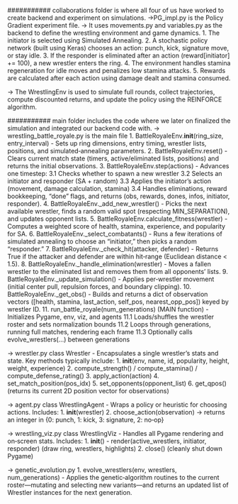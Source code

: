 ########### collaborations folder is where all four of us have worked to create backend and experiment on simulations.
->PG_impl.py is the Policy Gradient experiment file.
→ It uses movements.py and variables.py as the backend to define the wrestling environment and game dynamics.
    1. The initiator is selected using Simulated Annealing.
    2. A stochastic policy network (built using Keras) chooses an action: punch, kick, signature 
        move, or stay idle.
    3. If the responder is eliminated after an action (reward[initiator] += 100), a new wrestler 
        enters the ring.
    4. The environment handles stamina regeneration for idle moves and penalizes low stamina 
         attacks.
    5. Rewards are calculated after each action using damage dealt and stamina consumed.
    
→ The WrestlingEnv is used to simulate full rounds, collect trajectories, compute discounted returns, and update the policy using the REINFORCE algorithm.

########### main folder includes the code where we later on finalized the simulation and integrated our backend code with.
-> wrestling_battle_royale.py is the main file 
    1. BattleRoyaleEnv.__init__(ring_size, entry_interval) - Sets up ring dimensions, entry timing, wrestler lists, positions, and simulated‑annealing parameters.
    2. BattleRoyaleEnv.reset() - Clears current match state (timers, active/eliminated lists, positions) and returns the initial observations.
    3. BattleRoyaleEnv.step(actions) - Advances one timestep:
        3.1 Checks whether to spawn a new wrestler
        3.2 Selects an initiator and responder (SA + random)
        3.3 Applies the initiator’s action (movement, damage calculation, stamina)
        3.4 Handles eliminations, reward bookkeeping, “done” flags, and returns (obs, rewards, dones, infos, initiator, responder).
    4. BattleRoyaleEnv._add_new_wrestler() - Picks the next available wrestler, finds a random valid spot (respecting MIN_SEPARATION), and updates opponent lists.
    5. BattleRoyaleEnv.calculate_fitness(wrestler) - Computes a weighted score of health, stamina, experience, and popularity for SA.
    6. BattleRoyaleEnv._select_combatants() - Runs a few iterations of simulated annealing to choose an “initiator,” then picks a random “responder.”
    7. BattleRoyaleEnv._check_hit(attacker, defender) - Returns True if the attacker and defender are within hit‑range (Euclidean distance < 1.5).
    8. BattleRoyaleEnv._handle_elimination(wrestler) - Moves a fallen wrestler to the eliminated list and removes them from all opponents’ lists.
    9. BattleRoyaleEnv._update_simulation() - Applies per‑wrestler movement (initial center pull, repulsion forces, and boundary clipping).
    10. BattleRoyaleEnv._get_obs() - Builds and returns a dict of observation vectors ([health, stamina, last_action, self_pos, nearest_opp_pos]) keyed by wrestler ID.
    11. run_battle_royale(num_generations) (MAIN function) - Initializes Pygame, env, viz, and agents
        11.1 Loads/shuffles the wrestler roster and sets normalization bounds
        11.2 Loops through generations, running full matches, rendering each frame
        11.3 Optionally calls evolve_wrestlers(...) between generations

-> wrestler.py
class Wrestler - Encapsulates a single wrestler’s stats and state. Key methods typically include:
    1. __init__(env, name, id, popularity, height, weight, experience)
    2. compute_strength() / compute_stamina() / compute_defense_rating()
    3. apply_action(action)
    4. set_match_position(pos_idx)
    5. set_opponents(opponent_list)
    6. get_qpos() (returns its current 2D position vector for observations)

-> agent.py
class WrestlingAgent - Wraps a policy or heuristic for choosing actions. Includes:
    1. __init__(wrestler)
    2. choose_action(observation) → returns an integer in {0: punch, 1: kick, 3: signature, 2: no‑op}

-> wrestling_viz.py
class WrestlingViz - Handles all Pygame rendering and on‑screen stats. Includes:
    1. __init__() - render(active_wrestlers, initiator, responder) (draw ring, wrestlers, highlights)
    2. close() (cleanly shut down Pygame) 
    
-> genetic_evolution.py
    1. evolve_wrestlers(env, wrestlers, num_generations) - Applies the genetic‑algorithm routines to the current roster—mutating and selecting new variants—and returns an updated list of Wrestler instances for the next generation.
